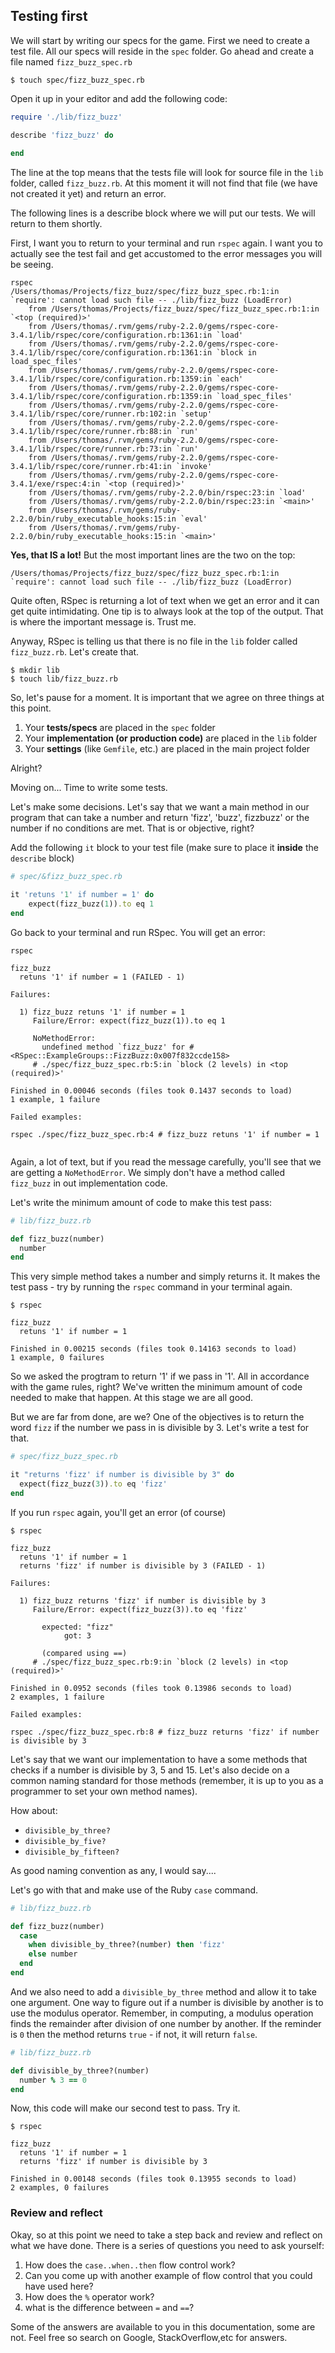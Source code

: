 ## Testing first

We will start by writing our specs for the game. First we need to create a test file. All our specs will reside in the `spec` folder. Go ahead and create a file named `fizz_buzz_spec.rb`

```shell
$ touch spec/fizz_buzz_spec.rb
```

Open it up in your editor and add the following code:

```ruby
require './lib/fizz_buzz'

describe 'fizz_buzz' do
  
end
```
The line at the top means that the tests file will look for source file in the `lib` folder, called `fizz_buzz.rb`. At this moment it will not find that file (we have not created it yet) and return an error.

The following lines is a describe block where we will put our tests. We will return to them shortly. 

First, I want you to return to your terminal and run `rspec` again. I want you to actually see the test fail and get accustomed to the error messages you will be seeing.

```shell
rspec
/Users/thomas/Projects/fizz_buzz/spec/fizz_buzz_spec.rb:1:in `require': cannot load such file -- ./lib/fizz_buzz (LoadError)
	from /Users/thomas/Projects/fizz_buzz/spec/fizz_buzz_spec.rb:1:in `<top (required)>'
	from /Users/thomas/.rvm/gems/ruby-2.2.0/gems/rspec-core-3.4.1/lib/rspec/core/configuration.rb:1361:in `load'
	from /Users/thomas/.rvm/gems/ruby-2.2.0/gems/rspec-core-3.4.1/lib/rspec/core/configuration.rb:1361:in `block in load_spec_files'
	from /Users/thomas/.rvm/gems/ruby-2.2.0/gems/rspec-core-3.4.1/lib/rspec/core/configuration.rb:1359:in `each'
	from /Users/thomas/.rvm/gems/ruby-2.2.0/gems/rspec-core-3.4.1/lib/rspec/core/configuration.rb:1359:in `load_spec_files'
	from /Users/thomas/.rvm/gems/ruby-2.2.0/gems/rspec-core-3.4.1/lib/rspec/core/runner.rb:102:in `setup'
	from /Users/thomas/.rvm/gems/ruby-2.2.0/gems/rspec-core-3.4.1/lib/rspec/core/runner.rb:88:in `run'
	from /Users/thomas/.rvm/gems/ruby-2.2.0/gems/rspec-core-3.4.1/lib/rspec/core/runner.rb:73:in `run'
	from /Users/thomas/.rvm/gems/ruby-2.2.0/gems/rspec-core-3.4.1/lib/rspec/core/runner.rb:41:in `invoke'
	from /Users/thomas/.rvm/gems/ruby-2.2.0/gems/rspec-core-3.4.1/exe/rspec:4:in `<top (required)>'
	from /Users/thomas/.rvm/gems/ruby-2.2.0/bin/rspec:23:in `load'
	from /Users/thomas/.rvm/gems/ruby-2.2.0/bin/rspec:23:in `<main>'
	from /Users/thomas/.rvm/gems/ruby-2.2.0/bin/ruby_executable_hooks:15:in `eval'
	from /Users/thomas/.rvm/gems/ruby-2.2.0/bin/ruby_executable_hooks:15:in `<main>'
```

**Yes, that IS a lot!** But the most important lines are the two on the top:
```text
/Users/thomas/Projects/fizz_buzz/spec/fizz_buzz_spec.rb:1:in `require': cannot load such file -- ./lib/fizz_buzz (LoadError)
```

Quite often, RSpec is returning a lot of text when we get an error and it can get quite intimidating. One tip is to always look at the top of the output. That is where the important message is. Trust me.

Anyway, RSpec is telling us that there is no file in the `lib` folder called `fizz_buzz.rb`. Let's create that.

```shell
$ mkdir lib
$ touch lib/fizz_buzz.rb
```

So, let's pause for a moment. It is important that we agree on three things at this point. 
1. Your **tests/specs** are placed in the `spec` folder
2. Your **implementation (or production code)** are placed in the `lib` folder
3. Your **settings** (like `Gemfile`, etc.) are placed in the main project folder

Alright?

Moving on... Time to write some tests. 

Let's make some decisions. Let's say that we want a main method in our program that can take a number and return 'fizz', 'buzz', fizzbuzz' or the number if no conditions are met. That is or objective, right?

Add the following `it` block to your test file (make sure to place it **inside** the `describe` block)

```ruby
# spec/&fizz_buzz_spec.rb

it 'retuns '1' if number = 1' do
    expect(fizz_buzz(1)).to eq 1 
end
```

Go back to your terminal and run RSpec. You will get an error:

```shell
rspec

fizz_buzz
  retuns '1' if number = 1 (FAILED - 1)

Failures:

  1) fizz_buzz retuns '1' if number = 1
     Failure/Error: expect(fizz_buzz(1)).to eq 1
     
     NoMethodError:
       undefined method `fizz_buzz' for #<RSpec::ExampleGroups::FizzBuzz:0x007f832ccde158>
     # ./spec/fizz_buzz_spec.rb:5:in `block (2 levels) in <top (required)>'

Finished in 0.00046 seconds (files took 0.1437 seconds to load)
1 example, 1 failure

Failed examples:

rspec ./spec/fizz_buzz_spec.rb:4 # fizz_buzz retuns '1' if number = 1


```
Again, a lot of text, but if you read the message carefully, you'll see that we are getting a `NoMethodError`. We simply don't have a method called `fizz_buzz` in out implementation code.

Let's write the minimum amount of code to make this test pass:

```ruby
# lib/fizz_buzz.rb

def fizz_buzz(number)
  number
end
```

This very simple method takes a number and simply returns it. It makes the test pass - try by running the `rspec` command in your terminal again.

```shell
$ rspec

fizz_buzz
  retuns '1' if number = 1

Finished in 0.00215 seconds (files took 0.14163 seconds to load)
1 example, 0 failures
```

So we asked the progtram to return '1' if we pass in '1'. All in accordance with the game rules, right? We've written the minimum amount of code needed to make that happen. At this stage we are all good.

But we are far from done, are we? One of the objectives is to return the word `fizz` if the number we pass in is divisible by 3. Let's write a test for that.

```ruby
# spec/fizz_buzz_spec.rb

it "returns 'fizz' if number is divisible by 3" do
  expect(fizz_buzz(3)).to eq 'fizz'
end
```

If you run `rspec` again, you'll get an error (of course)

```shell
$ rspec

fizz_buzz
  retuns '1' if number = 1
  returns 'fizz' if number is divisible by 3 (FAILED - 1)

Failures:

  1) fizz_buzz returns 'fizz' if number is divisible by 3
     Failure/Error: expect(fizz_buzz(3)).to eq 'fizz'
     
       expected: "fizz"
            got: 3
     
       (compared using ==)
     # ./spec/fizz_buzz_spec.rb:9:in `block (2 levels) in <top (required)>'

Finished in 0.0952 seconds (files took 0.13986 seconds to load)
2 examples, 1 failure

Failed examples:

rspec ./spec/fizz_buzz_spec.rb:8 # fizz_buzz returns 'fizz' if number is divisible by 3
```

Let's say that we want our implementation to have a some methods that checks if a number is divisible by 3, 5 and 15. Let's also decide on a common naming standard for those methods (remember, it is up to you as a programmer to set your own method names). 

How about:
* `divisible_by_three?`
* `divisible_by_five?`
* `divisible_by_fifteen?`

As good naming convention as any, I would say....

Let's go with that and make use of the Ruby `case` command.
```ruby
# lib/fizz_buzz.rb

def fizz_buzz(number)
  case
    when divisible_by_three?(number) then 'fizz'
    else number
  end
end
```
And we also need to add a `divisible_by_three` method and allow it to take one argument. One way to figure out if a number is divisible by another is to use the modulus operator. Remember, in computing, a modulus operation finds the remainder after division of one number by another. If the reminder is `0` then the method returns `true` - if not, it will return `false`.

```ruby
# lib/fizz_buzz.rb

def divisible_by_three?(number)
  number % 3 == 0
end

```
Now, this code will make our second test to pass. Try it.

```shell
$ rspec

fizz_buzz
  retuns '1' if number = 1
  returns 'fizz' if number is divisible by 3

Finished in 0.00148 seconds (files took 0.13955 seconds to load)
2 examples, 0 failures
```
### Review and reflect
Okay, so at this point we need to take a step back and review and reflect on what we have done. There is a series of questions you need to ask yourself:
1. How does the `case..when..then` flow control work?
2. Can you come up with another example of flow control that you could have used here?
3. How does the `%` operator work?
4. what is the difference between `=` and `==`?

Some of the answers are available to you in this documentation, some are not. Feel free so search on Google, StackOverflow,etc for answers.  






